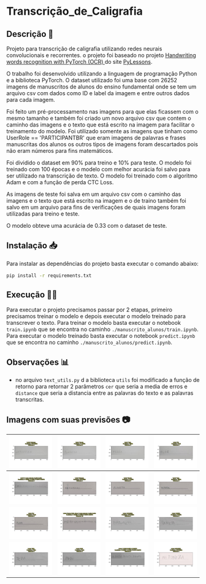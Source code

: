# Transcrição_de_Caligrafia

## Descrição 📝

Projeto para transcrição de caligrafia utilizando redes neurais convolucionais e recorrentes. o projeto foi baseado no projeto [Handwriting words recognition with PyTorch (OCR) ](https://pylessons.com/handwriting-recognition-pytorch) do site [PyLessons](https://pylessons.com/).

O trabalho foi desenvolvido utilizando a linguagem de programação Python e a biblioteca PyTorch. O dataset utilizado foi uma base com 26252 imagens de manuscritos de alunos do ensino fundamental onde se tem um arquivo csv com dados como ID e label da imagem e entre outros dados para cada imagem.

Foi feito um pré-processamento nas imagens para que elas ficassem com o mesmo tamanho e também foi criado um novo arquivo csv que contem o caminho das imagens e o texto que está escrito na imagem para facilitar o treinamento do modelo. Foi utilizado somente as imagens que tinham como UserRole == 'PARTICIPANTBR' que eram imagens de palavras e frases manuscritas dos alunos os outros tipos de imagens foram descartados pois não eram números para fins matemáticos.

Foi dividido o dataset em 90% para treino e 10% para teste. O modelo foi treinado com 100 épocas e o modelo com melhor acurácia foi salvo para ser utilizado na transcrição de texto. O modelo foi treinado com o algoritmo Adam e com a função de perda CTC Loss.

As imagens de teste foi salva em um arquivo csv com o caminho das imagens e o texto que está escrito na imagem e o de traino também foi salvo em um arquivo para fins de verificações de quais imagens foram utilizadas para treino e teste.

O modelo obteve uma acurácia de 0.33 com o dataset de teste.

## Instalação 📥

Para instalar as dependências do projeto basta executar o comando abaixo:

```bash
pip install -r requirements.txt
```

## Execução 🏃‍♂️

Para executar o projeto precisamos passar por 2 etapas, primeiro precisamos treinar o modelo e depois executar o modelo treinado para transcrever o texto. Para treinar o modelo basta executar o notebook `train.ipynb` que se encontra no caminho `./manuscrito_alunos/train.ipynb`. Para executar o modelo treinado basta executar o notebook `predict.ipynb` que se encontra no caminho `./manuscrito_alunos/predict.ipynb`.

## Observações 📊

- no arquivo `text_utils.py` d a biblioteca `utils` foi modificado a função de retorno para retornar 2 parâmetros `cer` que seria a media de erros e `distance` que seria a distancia entre as palavras do texto e as palavras transcritas.

## Imagens com suas previsões 📷

| ![Imagem 1](./image_readme/14881.jpeg)  | ![Imagem 2](./image_readme/14882.jpeg)  | ![Imagem 3](./image_readme/14883.jpeg)  | ![Imagem 4](./image_readme/14884.jpeg)  |
| --------------------------------------- | --------------------------------------- | --------------------------------------- | --------------------------------------- |
| ![Imagem 5](./image_readme/14885.jpeg)  | ![Imagem 6](./image_readme/14886.jpeg)  | ![Imagem 7](./image_readme/14887.jpeg)  | ![Imagem 8](./image_readme/14888.jpeg)  |
| ![Imagem 9](./image_readme/14889.jpeg)  | ![Imagem 10](./image_readme/14890.jpeg) | ![Imagem 11](./image_readme/14891.jpeg) | ![Imagem 12](./image_readme/14892.jpeg) |
| ![Imagem 13](./image_readme/14893.jpeg) | ![Imagem 14](./image_readme/14894.jpeg) | ![Imagem 15](./image_readme/14895.jpeg) | ![Imagem 16](./image_readme/14896.jpeg) |
